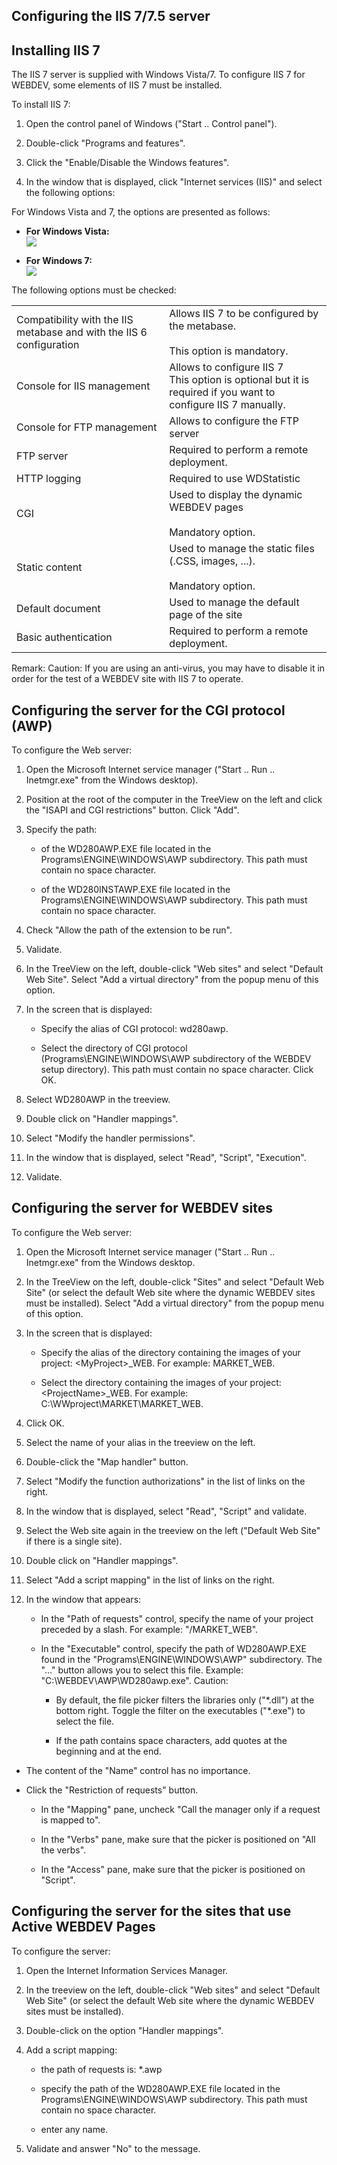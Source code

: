 
## Configuring the IIS 7/7.5 server
			



<a name="NOTE1"></a>
<a name="NOTE1_1"></a>


## Installing IIS 7
<a name="installing_iis_7_ELTTEXTE000216"></a>
The IIS 7 server is supplied with Windows Vista/7. To configure IIS 7 for WEBDEV, some elements of IIS 7 must be installed.

To install IIS 7: 

1. Open the control panel of Windows ("Start .. Control panel").

2. Double-click "Programs and features".

3. Click the "Enable/Disable the Windows features".

4. In the window that is displayed, click "Internet services (IIS)" and select the following options:




For Windows Vista and 7, the options are presented as follows:

- **For Windows Vista:** <br>![](https://doc.pcsoft.fr/en-US/images/image.awp?langid=3&name=IIS_Version7.gif)


- **For Windows 7:** <br>![](https://doc.pcsoft.fr/en-US/images/image.awp?langid=3&name=IIS7_SevenFR.gif)







The following options must be checked:


|   |   |
| --- | --- |
| Compatibility with the IIS metabase and with the IIS 6 configuration | Allows IIS 7 to be configured by the metabase.<br><br>This option is mandatory. |
| Console for IIS management | Allows to configure IIS 7<br>This option is optional but it is required if you want to configure IIS 7 manually. |
| Console for FTP management | Allows to configure the FTP server |
| FTP server | Required to perform a remote deployment. |
| HTTP logging | Required to use WDStatistic |
| CGI | Used to display the dynamic WEBDEV pages<br><br>Mandatory option. |
| Static content | Used to manage the static files (.CSS, images, ...). <br><br>Mandatory option. |
| Default document | Used to manage the default page of the site |
| Basic authentication | Required to perform a remote deployment. |

Remark: Caution: If you are using an anti-virus, you may have to disable it in order for the test of a WEBDEV site with IIS 7 to operate.

<a name="NOTE2"></a>
<a name="NOTE2_1"></a>


## Configuring the server for the CGI protocol (AWP)
<a name="configuring_the_server_for_the_cgi_protocol_awp_ELTTEXTE000240"></a>
To configure the Web server:

1. Open the Microsoft Internet service manager ("Start .. Run .. Inetmgr.exe" from the Windows desktop).

2. Position at the root of the computer in the TreeView on the left and click the "ISAPI and CGI restrictions" button. Click "Add".

3. Specify the path:

	- of the WD280AWP.EXE file located in the Programs\\ENGINE\\WINDOWS\\AWP subdirectory. This path must contain no space character.

	- of the WD280INSTAWP.EXE file located in the Programs\\ENGINE\\WINDOWS\\AWP subdirectory. This path must contain no space character.




4. Check "Allow the path of the extension to be run".

5. Validate.

6. In the TreeView on the left, double-click "Web sites" and select "Default Web Site". Select "Add a virtual directory" from the popup menu of this option.

7. In the screen that is displayed:

	- Specify the alias of CGI protocol: wd280awp.

	- Select the directory of CGI protocol (Programs\\ENGINE\\WINDOWS\\AWP subdirectory of the WEBDEV setup directory). This path must contain no space character. Click OK.




8. Select WD280AWP in the treeview.

9. Double click on "Handler mappings".

10. Select "Modify the handler permissions".

11. In the window that is displayed, select "Read", "Script", "Execution".

12. Validate.




<a name="NOTE3"></a>
<a name="NOTE3_1"></a>


## Configuring the server for WEBDEV sites
<a name="configuring_the_server_for_webdev_sites_ELTTEXTE000264"></a>
To configure the Web server:

1. Open the Microsoft Internet service manager ("Start .. Run .. Inetmgr.exe" from the Windows desktop.

2. In the TreeView on the left, double-click "Sites" and select "Default Web Site" (or select the default Web site where the dynamic WEBDEV sites must be installed). Select "Add a virtual directory" from the popup menu of this option.

3. In the screen that is displayed:

	- Specify the alias of the directory containing the images of your project: &lt;MyProject&gt;_WEB. For example: MARKET_WEB.

	- Select the directory containing the images of your project: &lt;ProjectName&gt;_WEB. For example: C:\\WWproject\\MARKET\\MARKET_WEB.




4. Click OK.

5. Select the name of your alias in the treeview on the left.

6. Double-click the "Map handler" button.

7. Select "Modify the function authorizations" in the list of links on the right.

8. In the window that is displayed, select "Read", "Script" and validate.

9. Select the Web site again in the treeview on the left ("Default Web Site" if there is a single site).

10. Double click on "Handler mappings".

11. Select "Add a script mapping" in the list of links on the right.

12. In the window that appears:

	- In the "Path of requests" control, specify the name of your project preceded by a slash. For example: "/MARKET_WEB". 

	- In the "Executable" control, specify the path of WD280AWP.EXE found in the "Programs\\ENGINE\\WINDOWS\\AWP" subdirectory. The "..." button allows you to select this file. Example: "C:\\WEBDEV\\AWP\\WD280awp.exe".
			Caution: 

		- By default, the file picker filters the libraries only ("\*.dll") at the bottom right. Toggle the filter on the executables ("\*.exe") to select the file. 

		- If the path contains space characters, add quotes at the beginning and at the end.




- The content of the "Name" control has no importance. 

- Click the "Restriction of requests" button. 

	- In the "Mapping" pane, uncheck "Call the manager only if a request is mapped to".

	- In the "Verbs" pane, make sure that the picker is positioned on "All the verbs". 

	- In the "Access" pane, make sure that the picker is positioned on "Script".




<a name="NOTE4"></a>
<a name="NOTE4_1"></a>


## Configuring the server for the sites that use Active WEBDEV Pages
<a name="configuring_the_server_for_the_sites_that_use_active_webdev_pages_ELTTEXTE000288"></a>
To configure the server: 

1. Open the Internet Information Services Manager.

2. In the treeview on the left, double-click "Web sites" and select "Default Web Site" (or select the default Web site where the dynamic WEBDEV sites must be installed).

3. Double-click on the option "Handler mappings".

4. Add a script mapping:

	- the path of requests is: \*.awp

	- specify the path of the WD280AWP.EXE file located in the Programs\\ENGINE\\WINDOWS\\AWP subdirectory. This path must contain no space character.

	- enter any name.




5. Validate and answer "No" to the message.





